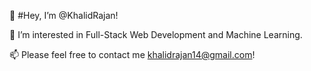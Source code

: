 👋 #Hey, I’m @KhalidRajan!


👀 I’m interested in Full-Stack Web Development and Machine Learning. 




📫 Please feel free to contact me khalidrajan14@gmail.com!

<!---
KhalidRajan/KhalidRajan is a ✨ special ✨ repository because its `README.md` (this file) appears on your GitHub profile.
You can click the Preview link to take a look at your changes.
--->
